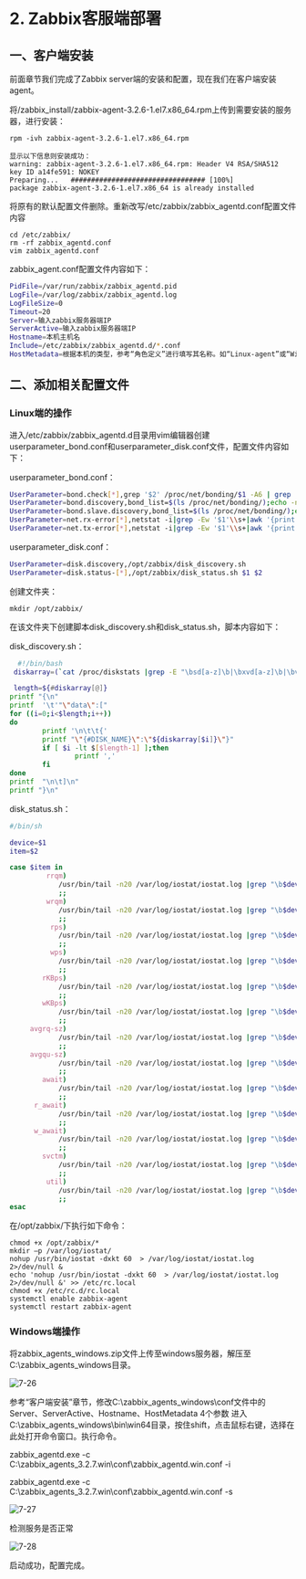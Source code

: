 # 2. Zabbix客服端部署

## 一、客户端安装

前面章节我们完成了Zabbix server端的安装和配置，现在我们在客户端安装agent。

将/zabbix\_install/zabbix-agent-3.2.6-1.el7.x86\_64.rpm上传到需要安装的服务器，进行安装：

```text
rpm -ivh zabbix-agent-3.2.6-1.el7.x86_64.rpm
```

```text
显示以下信息则安装成功：
warning: zabbix-agent-3.2.6-1.el7.x86_64.rpm: Header V4 RSA/SHA512 
key ID a14fe591: NOKEY
Preparing...   ################################# [100%]
package zabbix-agent-3.2.6-1.el7.x86_64 is already installed
```

将原有的默认配置文件删除。重新改写/etc/zabbix/zabbix\_agentd.conf配置文件内容

```text
cd /etc/zabbix/
rm -rf zabbix_agentd.conf
vim zabbix_agentd.conf
```

zabbix\_agent.conf配置文件内容如下：

```bash
PidFile=/var/run/zabbix/zabbix_agentd.pid
LogFile=/var/log/zabbix/zabbix_agentd.log
LogFileSize=0
Timeout=20
Server=输入zabbix服务器端IP
ServerActive=输入zabbix服务器端IP
Hostname=本机主机名
Include=/etc/zabbix/zabbix_agentd.d/*.conf
HostMetadata=根据本机的类型，参考“角色定义”进行填写其名称。如“Linux-agent”或“Windows-agent”
```

## 二、添加相关配置文件

### Linux端的操作

进入/etc/zabbix/zabbix\_agentd.d目录用vim编辑器创建userparameter\_bond.conf和userparameter\_disk.conf文件，配置文件内容如下：

userparameter\_bond.conf：

```bash
UserParameter=bond.check[*],grep '$2' /proc/net/bonding/$1 -A6 | grep '$3' -m 1 | sed -n -e 's/^.*: //p'
UserParameter=bond.discovery,bond_list=$(ls /proc/net/bonding/);echo -n '{"data":[';for b in ${bond_list}; do echo -n "{\"{#BOND_IF}\": \"$b\"},";done |sed -e 's:\},$:\}:';echo -n ']}';
UserParameter=bond.slave.discovery,bond_list=$(ls /proc/net/bonding/);echo -n '{"data":[';for b in $bond_list;do if_list=$(grep 'Slave Interface' /proc/net/bonding/${b} | sed -n -e 's/^.*: //p');for i in $if_list;do echo -n "{\"{#BOND_IF}\": \"$b\", ";echo -n "\"{#SLAVE_IF}\": \"$i\"},";done;done|sed -e 's:\},$:\}:';echo -n ']}';
UserParameter=net.rx-error[*],netstat -i|grep -Ew '$1'\\s+|awk '{print $$4}'
UserParameter=net.tx-error[*],netstat -i|grep -Ew '$1'\\s+|awk '{print $$8}'
```

userparameter\_disk.conf：

```bash
UserParameter=disk.discovery,/opt/zabbix/disk_discovery.sh 
UserParameter=disk.status-[*],/opt/zabbix/disk_status.sh $1 $2
```

创建文件夹：

```text
mkdir /opt/zabbix/
```

在该文件夹下创建脚本disk\_discovery.sh和disk\_status.sh，脚本内容如下：

disk\_discovery.sh：

```bash
  #!/bin/bash
 diskarray=(`cat /proc/diskstats |grep -E "\bsd[a-z]\b|\bxvd[a-z]\b|\bvd[a-z]\b"|awk '{print $3}'|sort|uniq   2>/dev/null`)

 length=${#diskarray[@]}
printf "{\n"
printf  '\t'"\"data\":["
for ((i=0;i<$length;i++))
do
        printf '\n\t\t{'
        printf "\"{#DISK_NAME}\":\"${diskarray[$i]}\"}"
        if [ $i -lt $[$length-1] ];then
                printf ','
        fi
done
printf  "\n\t]\n"
printf "}\n"
```

disk\_status.sh：

```bash
#/bin/sh

device=$1
item=$2

case $item in
         rrqm)
            /usr/bin/tail -n20 /var/log/iostat/iostat.log |grep "\b$device\b"|tail -1|awk '{print $2}'
            ;;
         wrqm)
            /usr/bin/tail -n20 /var/log/iostat/iostat.log |grep "\b$device\b"|tail -1|awk '{print $3}'
            ;;
          rps)
            /usr/bin/tail -n20 /var/log/iostat/iostat.log |grep "\b$device\b"|tail -1|awk '{print $4}'
            ;;
          wps)
            /usr/bin/tail -n20 /var/log/iostat/iostat.log |grep "\b$device\b" |tail -1|awk '{print $5}'
            ;;
        rKBps)
            /usr/bin/tail -n20 /var/log/iostat/iostat.log |grep "\b$device\b" |tail -1|awk '{print $6}'
            ;;
        wKBps)
            /usr/bin/tail -n20 /var/log/iostat/iostat.log |grep "\b$device\b" |tail -1|awk '{print $7}'
            ;;
     avgrq-sz)
            /usr/bin/tail -n20 /var/log/iostat/iostat.log |grep "\b$device\b" |tail -1|awk '{print $8}'
            ;;
     avgqu-sz)
            /usr/bin/tail -n20 /var/log/iostat/iostat.log |grep "\b$device\b" |tail -1|awk '{print $9}'
            ;;
        await)
            /usr/bin/tail -n20 /var/log/iostat/iostat.log |grep "\b$device\b" |tail -1|awk '{print $10}'
            ;;
      r_await)
            /usr/bin/tail -n20 /var/log/iostat/iostat.log |grep "\b$device\b" |tail -1|awk '{print $11}'
            ;;
      w_await)
            /usr/bin/tail -n20 /var/log/iostat/iostat.log |grep "\b$device\b" |tail -1|awk '{print $12}'
            ;;
        svctm)
            /usr/bin/tail -n20 /var/log/iostat/iostat.log |grep "\b$device\b" |tail -1|awk '{print $13}'
            ;;
         util)
            /usr/bin/tail -n20 /var/log/iostat/iostat.log |grep "\b$device\b" |tail -1|awk '{print $14}'
            ;;
esac
```

在/opt/zabbix/下执行如下命令：

```text
chmod +x /opt/zabbix/*
mkdir –p /var/log/iostat/
nohup /usr/bin/iostat -dxkt 60  > /var/log/iostat/iostat.log 2>/dev/null &
echo 'nohup /usr/bin/iostat -dxkt 60  > /var/log/iostat/iostat.log 2>/dev/null &' >> /etc/rc.local
chmod +x /etc/rc.d/rc.local
systemctl enable zabbix-agent
systemctl restart zabbix-agent
```

### Windows端操作

将zabbix\_agents\_windows.zip文件上传至windows服务器，解压至C:\zabbix\_agents\_windows目录。 

![7-26](http://pded8ke3e.bkt.clouddn.com/7-26.png)

参考“客户端安装”章节，修改C:\zabbix\_agents\_windows\conf文件中的 Server、ServerActive、Hostname、HostMetadata 4个参数 进入C:\zabbix\_agents\_windows\bin\win64目录，按住shift，点击鼠标右键，选择在此处打开命令窗口。执行命令。 

zabbix\_agentd.exe -c C:\zabbix\_agents\_3.2.7.win\conf\zabbix\_agentd.win.conf -i 

zabbix\_agentd.exe -c C:\zabbix\_agents\_3.2.7.win\conf\zabbix\_agentd.win.conf -s

 

![7-27](http://pded8ke3e.bkt.clouddn.com/7-27.png)

检测服务是否正常

 

![7-28](http://pded8ke3e.bkt.clouddn.com/7-28.png)

启动成功，配置完成。

